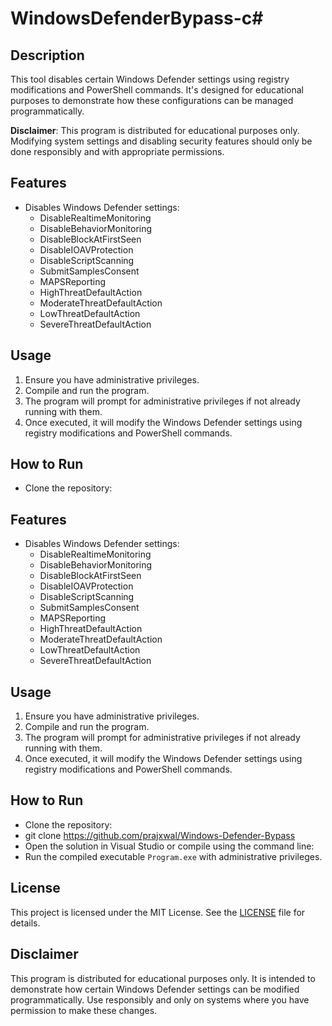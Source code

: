 # WindowsDefenderBypass-c#

## Description
This tool disables certain Windows Defender settings using registry modifications and PowerShell commands. It's designed for educational purposes to demonstrate how these configurations can be managed programmatically.

**Disclaimer**: This program is distributed for educational purposes only. Modifying system settings and disabling security features should only be done responsibly and with appropriate permissions.

## Features
- Disables Windows Defender settings:
  - DisableRealtimeMonitoring
  - DisableBehaviorMonitoring
  - DisableBlockAtFirstSeen
  - DisableIOAVProtection
  - DisableScriptScanning
  - SubmitSamplesConsent
  - MAPSReporting
  - HighThreatDefaultAction
  - ModerateThreatDefaultAction
  - LowThreatDefaultAction
  - SevereThreatDefaultAction

## Usage
1. Ensure you have administrative privileges.
2. Compile and run the program.
3. The program will prompt for administrative privileges if not already running with them.
4. Once executed, it will modify the Windows Defender settings using registry modifications and PowerShell commands.

## How to Run
- Clone the repository:


## Features
- Disables Windows Defender settings:
  - DisableRealtimeMonitoring
  - DisableBehaviorMonitoring
  - DisableBlockAtFirstSeen
  - DisableIOAVProtection
  - DisableScriptScanning
  - SubmitSamplesConsent
  - MAPSReporting
  - HighThreatDefaultAction
  - ModerateThreatDefaultAction
  - LowThreatDefaultAction
  - SevereThreatDefaultAction

## Usage
1. Ensure you have administrative privileges.
2. Compile and run the program.
3. The program will prompt for administrative privileges if not already running with them.
4. Once executed, it will modify the Windows Defender settings using registry modifications and PowerShell commands.

## How to Run
- Clone the repository: 
- git clone https://github.com/prajxwal/Windows-Defender-Bypass
- Open the solution in Visual Studio or compile using the command line:
- Run the compiled executable `Program.exe` with administrative privileges.

## License
This project is licensed under the MIT License. See the [LICENSE](LICENSE) file for details.

## Disclaimer
This program is distributed for educational purposes only. It is intended to demonstrate how certain Windows Defender settings can be modified programmatically. Use responsibly and only on systems where you have permission to make these changes.


